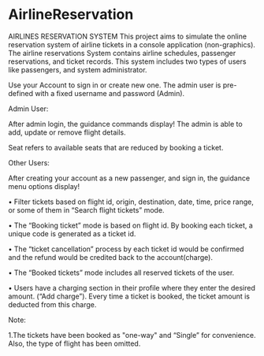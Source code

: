 # AirlineReservation
AIRLINES RESERVATION SYSTEM
This project aims to simulate the online reservation system of airline tickets in a console application (non-graphics). The airline reservations System contains airline schedules, passenger reservations, and ticket records. This system includes two types of users like passengers, and system administrator.

Use your Account to sign in or create new one. The admin user is pre-defined with a fixed username and password (Admin).

Admin User:

After admin login, the guidance commands display! The admin is able to add, update or remove flight details.

Seat refers to available seats that are reduced by booking a ticket.

Other Users:

After creating your account as a new passenger, and sign in, the guidance menu options display!

• Filter tickets based on flight id, origin, destination, date, time, price range, or some of them in “Search flight tickets” mode.

• The “Booking ticket” mode is based on flight id. By booking each ticket, a unique code is generated as a ticket id.

• The “ticket cancellation” process by each ticket id would be confirmed and the refund would be credited back to the account(charge).

• The “Booked tickets” mode includes all reserved tickets of the user.

• Users have a charging section in their profile where they enter the desired amount. (“Add charge”). Every time a ticket is booked, the ticket amount is deducted from     this charge.

Note:

1.The tickets have been booked as "one-way" and “Single” for convenience. Also, the type of flight has been omitted.

